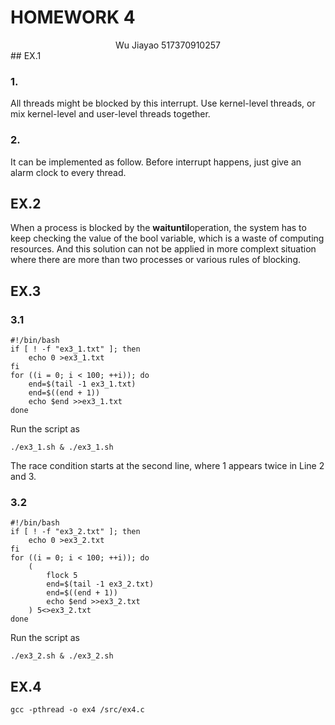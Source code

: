 # HOMEWORK 4

<center>Wu Jiayao 517370910257</center>
## EX.1

### 1. 

 All threads might be blocked by this interrupt. Use kernel-level threads, or mix kernel-level and user-level threads together.

### 2.

 It can be implemented as follow. Before interrupt happens, just give an alarm clock to every thread.

## EX.2 

When a process is blocked by the **waituntil​** operation, the system has to keep checking the value of the bool variable, which is a waste of computing resources. And this solution can not be applied in more complext situation where there are more than two processes or various rules of blocking.

## EX.3

### 3.1

~~~shell
#!/bin/bash
if [ ! -f "ex3_1.txt" ]; then
    echo 0 >ex3_1.txt
fi
for ((i = 0; i < 100; ++i)); do
    end=$(tail -1 ex3_1.txt)
    end=$((end + 1))
    echo $end >>ex3_1.txt
done
~~~
Run the script as

~~~shell
./ex3_1.sh & ./ex3_1.sh
~~~
The race condition starts at the second line, where 1 appears twice in Line 2 and 3.


### 3.2

~~~shell
#!/bin/bash
if [ ! -f "ex3_2.txt" ]; then
    echo 0 >ex3_2.txt
fi
for ((i = 0; i < 100; ++i)); do
    (
        flock 5
        end=$(tail -1 ex3_2.txt)
        end=$((end + 1))
        echo $end >>ex3_2.txt
    ) 5<>ex3_2.txt
done
~~~
Run the script as

~~~shell
./ex3_2.sh & ./ex3_2.sh
~~~

## EX.4

~~~shell
gcc -pthread -o ex4 /src/ex4.c
~~~

